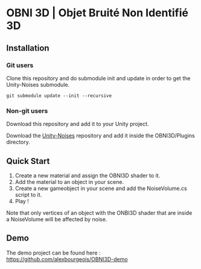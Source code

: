 # OBNI 3D | Objet Bruité Non Identifié 3D

## Installation

### Git users

Clone this repository and do submodule init and update in order to get the Unity-Noises submodule.

```git submodule update --init --recursive```

### Non-git users
Download this repository and add it to your Unity project.

Download the [Unity-Noises](url=https://github.com/Theoriz/Unity-Noises) repository and add it inside the OBNI3D/Plugins directory.

## Quick Start

1. Create a new material and assign the OBNI3D shader to it.
2. Add the material to an object in your scene.
3. Create a new gameobject in your scene and add the NoiseVolume.cs script to it.
4. Play !

Note that only vertices of an object with the ONBI3D shader that are inside a NoiseVolume will be affected by noise.

## Demo

The demo project can be found here : https://github.com/alexbourgeois/OBNI3D-demo 
